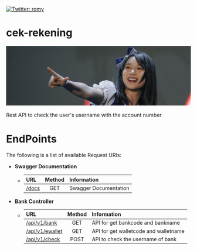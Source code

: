 [![Twitter: romy](https://img.shields.io/twitter/follow/RomySihananda)](https://twitter.com/RomySihananda)

# cek-rekening

![](https://raw.githubusercontent.com/RomySaputraSihananda/RomySaputraSihananda/main/images/uytrfvjm.jpeg)

Rest API to check the user's username with the account number

# EndPoints

The following is a list of available Request URIs:

- **Swagger Documentation**

  - | URL                                 | Method | Information           |
    | :---------------------------------- | :----: | :-------------------- |
    | [/docs](http://localhost:4444/docs) |  GET   | Swagger Documentation |

- **Bank Controller**

  - | URL                                                     | Method | Information                           |
    | :------------------------------------------------------ | :----: | :------------------------------------ |
    | [/api/v1/bank](http://localhost:4444/api/v1/bank)       |  GET   | API for get bankcode and bankname     |
    | [/api/v1/ewallet](http://localhost:4444/api/v1/ewallet) |  GET   | API for get walletcode and walletname |
    | [/api/v1/check](http://localhost:4444/api/v1/check)     |  POST  | API to check the username of bank     |
